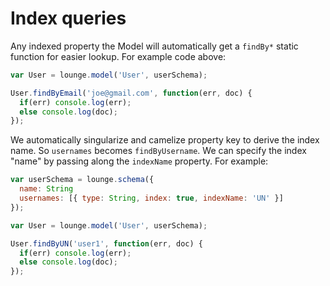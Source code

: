 # Index queries <a id="queries"></a>

Any indexed property the Model will automatically get a `findBy*` static function for easier lookup.
For example code above:

```js
var User = lounge.model('User', userSchema);

User.findByEmail('joe@gmail.com', function(err, doc) {
  if(err) console.log(err);
  else console.log(doc);
});
```

We automatically singularize and camelize property key to derive the index name. So `usernames` becomes `findByUsername`.
We can specify the index "name" by passing along the `indexName` property. For example:

```js
var userSchema = lounge.schema({
  name: String
  usernames: [{ type: String, index: true, indexName: 'UN' }]
});

var User = lounge.model('User', userSchema);

User.findByUN('user1', function(err, doc) {
  if(err) console.log(err);
  else console.log(doc);
});
```
